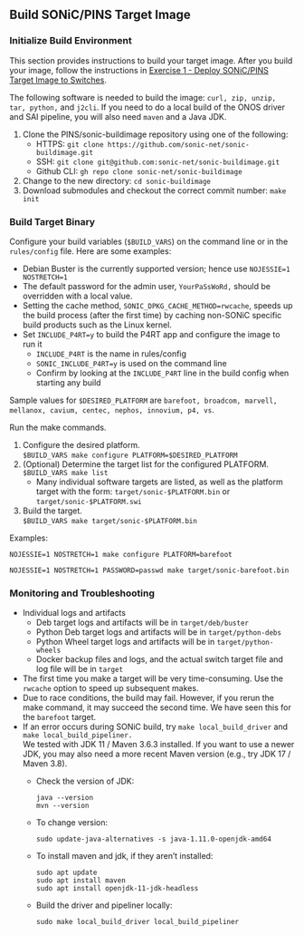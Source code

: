 <!--
Copyright 2021-present Open Networking Foundation

SPDX-License-Identifier: Apache-2.0
-->

## Build SONiC/PINS Target Image

### Initialize Build Environment

This section provides instructions to build your target image. After you build
your image, follow the instructions in [Exercise 1 - Deploy SONiC/PINS Target
Image to Switches](./Exercise1).

The following software is needed to build the image: `curl, zip, unzip, tar,
python,` and `j2cli`. If you need to do a local build of the ONOS driver and SAI
pipeline, you will also need `maven` and a Java JDK.

1. Clone the PINS/sonic-buildimage repository using one of the following:
    * HTTPS:       `git clone https://github.com/sonic-net/sonic-buildimage.git`
    * SSH:         `git clone git@github.com:sonic-net/sonic-buildimage.git`
    * Github CLI:  `gh repo clone sonic-net/sonic-buildimage`
2. Change to the new directory: `cd sonic-buildimage`
3. Download submodules and checkout the correct commit number: `make init`

### Build Target Binary

Configure your build variables (`$BUILD_VARS`) on the command line or in the
`rules/config` file. Here are some examples:

* Debian Buster is the currently supported version; hence use `NOJESSIE=1
  NOSTRETCH=1`
* The default password for the admin user, `YourPaSsWoRd,` should be overridden
  with a local value.
* Setting the cache method, `SONIC_DPKG_CACHE_METHOD=rwcache`, speeds up the
  build process (after the first time) by caching non-SONiC specific build
  products such as the Linux kernel.
* Set `INCLUDE_P4RT=y` to build the P4RT app and configure the image to run it
    * `INCLUDE_P4RT` is the name in rules/config
    * `SONIC_INCLUDE_P4RT=y` is used on the command line
    * Confirm by looking at the `INCLUDE_P4RT` line in the build config when
      starting any build

Sample values for `$DESIRED_PLATFORM` are `barefoot, broadcom, marvell,
mellanox, cavium, centec, nephos, innovium, p4, vs`.

Run the make commands.

1. Configure the desired platform. \
`$BUILD_VARS make configure PLATFORM=$DESIRED_PLATFORM`
2. (Optional) Determine the target list for the configured PLATFORM. \
`$BUILD_VARS make list`
    * Many individual software targets are listed, as well as the platform
      target with the form: `target/sonic-$PLATFORM.bin` or
      `target/sonic-$PLATFORM.swi`
3. Build the target. \
`$BUILD_VARS make target/sonic-$PLATFORM.bin`

Examples:

```
NOJESSIE=1 NOSTRETCH=1 make configure PLATFORM=barefoot

NOJESSIE=1 NOSTRETCH=1 PASSWORD=passwd make target/sonic-barefoot.bin
```

### Monitoring and Troubleshooting

* Individual logs and artifacts
    * Deb target logs and artifacts will be in `target/deb/buster`
    * Python Deb target logs and artifacts will be in `target/python-debs`
    * Python Wheel target logs and artifacts will be in `target/python-wheels`
    * Docker backup files and logs, and the actual switch target file and log
      file will be in `target`
* The first time you make a target will be very time-consuming. Use the
  `rwcache` option to speed up subsequent makes.
* Due to race conditions, the build may fail. However, if you rerun the make
  command, it may succeed the second time. We have seen this for the `barefoot`
  target.
* If an error occurs during SONiC build, try `make local_build_driver` and `make
  local_build_pipeliner.` \
We tested with JDK 11 / Maven 3.6.3 installed. If you want to use a newer JDK,
you may also need a more recent Maven version (e.g., try JDK 17 / Maven 3.8).
    * Check the version of JDK:

        ```
        java --version
        mvn --version
        ```

    * To change version:

        ```
        sudo update-java-alternatives -s java-1.11.0-openjdk-amd64
        ```

    * To install maven and jdk, if they aren’t installed:

        ```
        sudo apt update
        sudo apt install maven
        sudo apt install openjdk-11-jdk-headless
        ```

    * Build the driver and pipeliner locally:

        ```
        sudo make local_build_driver local_build_pipeliner
        ```
